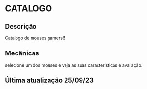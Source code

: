 # CATALOGO

## Descrição
Catalogo de mouses gamers!!

## Mecânicas
selecione um dos mouses e veja as suas caracteristicas e avaliação.

## Última atualização 25/09/23
